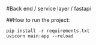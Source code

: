 #Back end / service layer / fastapi

##How to run the project: 
``` 
pip install -r requirements.txt 
uvicorn main:app --reload

```